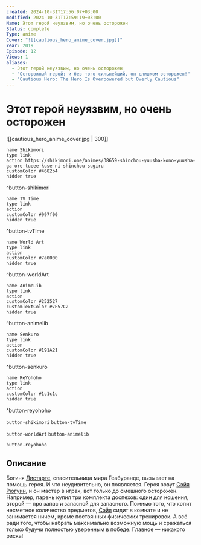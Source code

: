 ```yaml
---
created: 2024-10-31T17:56:07+03:00
modified: 2024-10-31T17:59:19+03:00
Name: Этот герой неуязвим, но очень осторожен
Status: complete
Type: anime
Cover: "![[cautious_hero_anime_cover.jpg]]"
Year: 2019
Episode: 12
Views: 1
aliases:
  - Этот герой неуязвим, но очень осторожен
  - "Осторожный герой: и без того сильнейший, он слишком осторожен!"
  - "Cautious Hero: The Hero Is Overpowered but Overly Cautious"
---
```


# Этот герой неуязвим, но очень осторожен

![[cautious_hero_anime_cover.jpg | 300]]

```button
name Shikimori
type link
action https://shikimori.one/animes/38659-shinchou-yuusha-kono-yuusha-ga-ore-tueee-kuse-ni-shinchou-sugiru
customColor #4682b4
hidden true
```
^button-shikimori

```button
name TV Time
type link
action 
customColor #997f00
hidden true
```
^button-tvTime

```button
name World Art
type link
action 
customColor #7a0000
hidden true
```
^button-worldArt

```button
name AnimeLib
type link
action 
customColor #252527
customTextColor #7E57C2
hidden true
```
^button-animelib

```button
name Senkuro
type link
action 
customColor #191A21
hidden true
```
^button-senkuro

```button
name ReYohoho
type link
action 
customColor #1c1c1c
hidden true
```
^button-reyohoho



`button-shikimori` `button-tvTime`

`button-worldArt` `button-animelib`

`button-reyohoho`

## Описание

Богиня [Листарте](https://shikimori.one/characters/173686-ristarte), спасительница мира Геабуранде, вызывает на помощь героя. И что неудивительно, он появляется. Героя зовут [Сэйя Рюгуин](https://shikimori.one/characters/173685-seiya-ryuuguuin), и он мастер в играх, вот только до смешного осторожен. Например, парень купил три комплекта доспехов: один для ношения, второй — про запас и запасной для запасного. Помимо того, что копит несметное количество предметов, [Сэйя](https://shikimori.one/characters/173685-seiya-ryuuguuin) сидит в комнате и не занимается ничем, кроме постоянных физических тренировок. А всё ради того, чтобы набрать максимально возможную мощь и сражаться только будучи полностью уверенным в победе. Главное — никакого риска!
